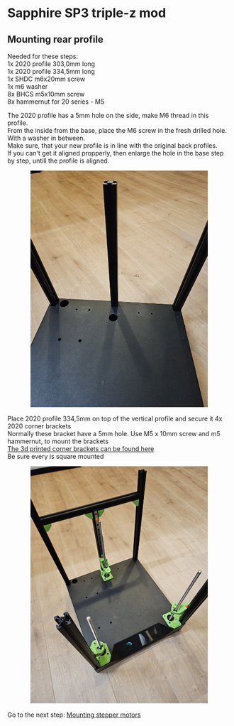 
# Sapphire SP3 triple-z mod

## Mounting rear profile
Needed for these steps: <br>
1x 2020 profile 303,0mm long <br>
1x 2020 profile 334,5mm long <br>
1x SHDC m6x20mm screw <br>
1x m6 washer <br>
8x BHCS m5x10mm screw <br>
8x hammernut for 20 series - M5 <br>

The 2020 profile has a 5mm hole on the side, make M6 thread in this profile. <br>
From the inside from the base, place the M6 screw in the fresh drilled hole. With a washer in between. <br>
Make sure, that your new profile is in line with the original back profiles. <br>
If you can't get it aligned propperly, then enlarge the hole in the base step by step, untill the profile is aligned. <br>
<p align="center">
  <img width="400" src="../pictures/20240104_095440.jpg">
</p>

Place 2020 profile 334,5mm on top of the vertical profile and secure it 4x 2020 corner brackets<br>
Normally these bracket have a 5mm hole. Use M5 x 10mm screw and m5 hammernut, to mount the brackets <br>
<a href="../../.stl_files/corner_bracket/extrusionbracket.stl">The 3d printed corner brackets can be found here</a> <br>
Be sure every is square mounted <br>
<p align="center">
  <img width="400" src="../pictures/20240104_102151.jpg">
</p>

Go to the next step: <a href="../step6_steppermount/readme.md">Mounting stepper motors</a>
